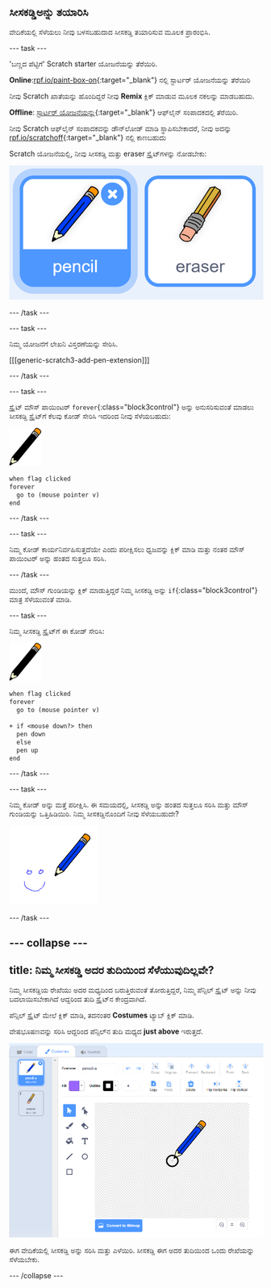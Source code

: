 ## ಸೀಸಕಡ್ಡಿಅನ್ನು ತಯಾರಿಸಿ

ವೇದಿಕೆಯಲ್ಲಿ ಸೆಳೆಯಲು ನೀವು ಬಳಸಬಹುದಾದ ಸೀಸಕಡ್ಡಿ ತಯಾರಿಸುವ ಮೂಲಕ ಪ್ರಾರಂಭಿಸಿ.

\--- task \---

'ಬಣ್ಣದ ಪೆಟ್ಟಿಗೆ' Scratch starter ಯೋಜನೆಯನ್ನು ತೆರೆಯಿರಿ.

**Online**:[rpf.io/paint-box-on](http://rpf.io/paint-box-on){:target="_blank"} ನಲ್ಲಿ ಸ್ಟಾರ್ಟರ್ ಯೋಜನೆಯನ್ನು ತೆರೆಯಿರಿ

ನೀವು Scratch ಖಾತೆಯನ್ನು ಹೊಂದಿದ್ದರೆ ನೀವು **Remix** ಕ್ಲಿಕ್ ಮಾಡುವ ಮೂಲಕ ನಕಲನ್ನು ಮಾಡಬಹುದು.

**Offline**: [ಸ್ಟಾರ್ಟರ್ ಯೋಜನೆಯನ್ನು](http://rpf.io/p/en/paint-box-go){:target="_blank"} ಆಫ್‌ಲೈನ್ ಸಂಪಾದಕದಲ್ಲಿ ತೆರೆಯಿರಿ.

ನೀವು Scratch ಆಫ್‌ಲೈನ್ ಸಂಪಾದಕವನ್ನು ಡೌನ್‌ಲೋಡ್ ಮಾಡಿ ಸ್ಥಾಪಿಸಬೇಕಾದರೆ, ನೀವು ಅದನ್ನು [rpf.io/scratchoff](http://rpf.io/scratchoff){:target="_blank"} ನಲ್ಲಿ ಕಾಣಬಹುದು

Scratch ಯೋಜನೆಯಲ್ಲಿ, ನೀವು ಸೀಸಕಡ್ಡಿ ಮತ್ತು eraser ಸ್ಪ್ರೈಟ್‌ಗಳನ್ನು ನೋಡಬೇಕು:

![screenshot](images/paint-starter.png)

\--- /task \---

\--- task \---

ನಿಮ್ಮ ಯೋಜನೆಗೆ ಲೇಖನಿ ವಿಸ್ತರಣೆಯನ್ನು ಸೇರಿಸಿ.

[[[generic-scratch3-add-pen-extension]]]

\--- /task \---

\--- task \---

ಸ್ಪ್ರೈಟ್ ಮೌಸ್ ಪಾಯಿಂಟರ್ `forever`{:class="block3control"} ಅನ್ನು ಅನುಸರಿಸುವಂತೆ ಮಾಡಲು ಸೀಸಕಡ್ಡಿ ಸ್ಪ್ರೈಟ್‌ಗೆ ಕೆಲವು ಕೋಡ್ ಸೇರಿಸಿ ಇದರಿಂದ ನೀವು ಸೆಳೆಯಬಹುದು:

![pencil](images/pencil.png)

```blocks3
when flag clicked
forever
  go to (mouse pointer v)
end
```

\--- /task \---

\--- task \---

ನಿಮ್ಮ ಕೋಡ್ ಕಾರ್ಯನಿರ್ವಹಿಸುತ್ತದೆಯೇ ಎಂದು ಪರೀಕ್ಷಿಸಲು ಧ್ವಜವನ್ನು ಕ್ಲಿಕ್ ಮಾಡಿ ಮತ್ತು ನಂತರ ಮೌಸ್ ಪಾಯಿಂಟರ್ ಅನ್ನು ಹಂತದ ಸುತ್ತಲೂ ಸರಿಸಿ.

\--- /task \---

ಮುಂದೆ, ಮೌಸ್ ಗುಂಡಿಯನ್ನು ಕ್ಲಿಕ್ ಮಾಡುತ್ತಿದ್ದರೆ ನಿಮ್ಮ ಸೀಸಕಡ್ಡಿ ಅನ್ನು `if`{:class="block3control"} ಮಾತ್ರ ಸೆಳೆಯುವಂತೆ ಮಾಡಿ.

\--- task \---

ನಿಮ್ಮ ಸೀಸಕಡ್ಡಿ ಸ್ಪ್ರೈಟ್‌ಗೆ ಈ ಕೋಡ್ ಸೇರಿಸಿ:

![pencil](images/pencil.png)

```blocks3
when flag clicked
forever
  go to (mouse pointer v)

+ if <mouse down?> then
  pen down
  else
  pen up
end
```

\--- /task \---

\--- task \---

ನಿಮ್ಮ ಕೋಡ್ ಅನ್ನು ಮತ್ತೆ ಪರೀಕ್ಷಿಸಿ. ಈ ಸಮಯದಲ್ಲಿ, ಸೀಸಕಡ್ಡಿ ಅನ್ನು ಹಂತದ ಸುತ್ತಲೂ ಸರಿಸಿ ಮತ್ತು ಮೌಸ್ ಗುಂಡಿಯನ್ನು ಒತ್ತಿಹಿಡಿಯಿರಿ. ನಿಮ್ಮ ಸೀಸಕಡ್ಡಿನೊಂದಿಗೆ ನೀವು ಸೆಳೆಯಬಹುದೇ?

![screenshot](images/paint-draw.png)

\--- /task \---

## \--- collapse \---

## title: ನಿಮ್ಮ ಸೀಸಕಡ್ಡಿ ಅದರ ತುದಿಯಿಂದ ಸೆಳೆಯುವುದಿಲ್ಲವೇ?

ನಿಮ್ಮ ಸೀಸಕಡ್ಡಿಯ ರೇಖೆಯು ಅದರ ಮಧ್ಯದಿಂದ ಬರುತ್ತಿರುವಂತೆ ತೋರುತ್ತಿದ್ದರೆ, ನಿಮ್ಮ ಪೆನ್ಸಿಲ್ ಸ್ಪ್ರೈಟ್ ಅನ್ನು ನೀವು ಬದಲಾಯಿಸಬೇಕಾಗಿದೆ ಆದ್ದರಿಂದ ತುದಿ ಸ್ಪ್ರೈಟ್‌ನ ಕೇಂದ್ರವಾಗಿದೆ.

ಪೆನ್ಸಿಲ್ ಸ್ಪ್ರೈಟ್ ಮೇಲೆ ಕ್ಲಿಕ್ ಮಾಡಿ, ತದನಂತರ **Costumes** ಟ್ಯಾಬ್ ಕ್ಲಿಕ್ ಮಾಡಿ.

ವೇಷಭೂಷಣವನ್ನು ಸರಿಸಿ ಆದ್ದರಿಂದ ಪೆನ್ಸಿಲ್‌ನ ತುದಿ ಮಧ್ಯದ **just above** ಇರುತ್ತದೆ.

![Costume center](images/costume-center-annotated.png)

ಈಗ ವೇದಿಕೆಯಲ್ಲಿ ಸೀಸಕಡ್ಡಿ ಅನ್ನು ಸರಿಸಿ ಮತ್ತು ಎಳೆಯಿರಿ. ಸೀಸಕಡ್ಡಿ ಈಗ ಅದರ ತುದಿಯಿಂದ ಒಂದು ರೇಖೆಯನ್ನು ಸೆಳೆಯಬೇಕು.

\--- /collapse \---